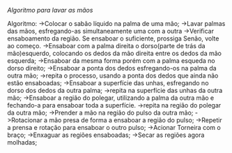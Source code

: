 *Algoritmo para lavar as mãos*

Algoritmo:
->Colocar o sabão líquido na palma de uma mão;
->Lavar palmas das mãos, esfregando-as simultaneamente uma com a outra
->Verificar ensaboamento da região.
	Se ensaboar o suficiente, prossiga
	Senão, volte ao começo.
->Ensaboar com a palma direita o dorso(parte de trás da mão)esquerdo, colocando os dedos da mão direita entre os dedos da mão esquerda;
->Ensaboar da mesma forma porém com a palma esqueda no dorso direito;
->Ensaboar a ponta dos dedos esfregando-os na palma da outra mão;
->repita o processo, usando a ponta dos dedos que ainda não estão ensaboadas;
->Ensaboar a superfície das unhas, esfregando no dorso dos dedos da outra palma;
->repita na superfície das unhas da outra mão;
->Ensaboar a região do polegar, utilizando a palma da outra mão e fechando-a para ensaboar toda a superfície.
->repita na região do polegar da outra mão;
->Prender a mão na região do pulso da outra mão;
->Rotacionar a mão presa de forma a ensaboar a região do pulso;
->Repetir a prensa e rotação para ensaboar o outro pulso;
->Acionar Torneira com o braço;
->Enxaguar as regiões ensaboadas;
->Secar as regiões agora molhadas;
	
